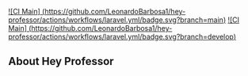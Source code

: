 [![CI Main] (https://github.com/LeonardoBarbosa1/hey-professor/actions/workflows/laravel.yml/badge.svg?branch=main)](https://github.com/LeonardoBarbosa1/hey-professor/actions/workflows/laravel.yml)
[![CI Main] (https://github.com/LeonardoBarbosa1/hey-professor/actions/workflows/laravel.yml/badge.svg?branch=develop)](https://github.com/LeonardoBarbosa1/hey-professor/actions/workflows/laravel.yml)

## About Hey Professor
